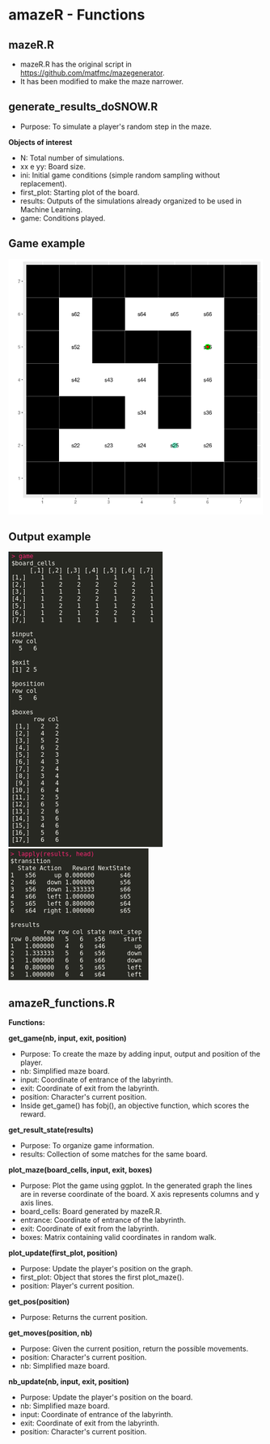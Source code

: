 # amazeR - Functions

## mazeR.R

- mazeR.R has the original script in https://github.com/matfmc/mazegenerator.
- It has been modified to make the maze narrower.


## generate_results_doSNOW.R

- Purpose: To simulate a player's random step in the maze.

**Objects of interest**

- N: Total number of simulations.
- xx e yy: Board size.
- ini: Initial game conditions (simple random sampling without replacement).
- first_plot: Starting plot of the board.
- results: Outputs of the simulations already organized to be used in Machine Learning.
- game: Conditions played.


## Game example

![maze](https://raw.githubusercontent.com/pcbrom/amazeR/master/mazePlot.png)


## Output example

![game](https://raw.githubusercontent.com/pcbrom/amazeR/master/game.png)
![results](https://raw.githubusercontent.com/pcbrom/amazeR/master/results.png)


## amazeR_functions.R

**Functions:**

**get_game(nb, input, exit, position)**
+ Purpose: To create the maze by adding input, output and position of the player.
+ nb: Simplified maze board.
+ input: Coordinate of entrance of the labyrinth.
+ exit: Coordinate of exit from the labyrinth.
+ position: Character's current position.
+ Inside get_game() has fobj(), an objective function, which scores the reward.

**get_result_state(results)**
+ Purpose: To organize game information.
+ results: Collection of some matches for the same board.

**plot_maze(board_cells, input, exit, boxes)**
+ Purpose: Plot the game using ggplot. In the generated graph the lines are in reverse coordinate of the board. X axis represents columns and y axis lines.
+ board_cells: Board generated by mazeR.R.
+ entrance: Coordinate of entrance of the labyrinth.
+ exit: Coordinate of exit from the labyrinth.
+ boxes: Matrix containing valid coordinates in random walk.

**plot_update(first_plot, position)**
+ Purpose: Update the player's position on the graph.
+ first_plot: Object that stores the first plot_maze().
+ position: Player's current position.

**get_pos(position)**
+ Purpose: Returns the current position.

**get_moves(position, nb)**
+ Purpose: Given the current position, return the possible movements.
+ position: Character's current position.
+ nb: Simplified maze board.

**nb_update(nb, input, exit, position)**
+ Purpose: Update the player's position on the board.
+ nb: Simplified maze board.
+ input: Coordinate of entrance of the labyrinth.
+ exit: Coordinate of exit from the labyrinth.
+ position: Character's current position.
